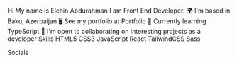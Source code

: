 Hi My name is Elchin Abdurahman
I am Front End Developer.
🌍  I'm based in Baku, Azerbaijan
🖥️  See my portfolio at Portfolio
🧠  Currently learning TypeScript
🤝  I'm open to collaborating on interesting projects as a developer
Skills
HTML5   CSS3   JavaScript   React   TailwindCSS   Sass  

Socials
